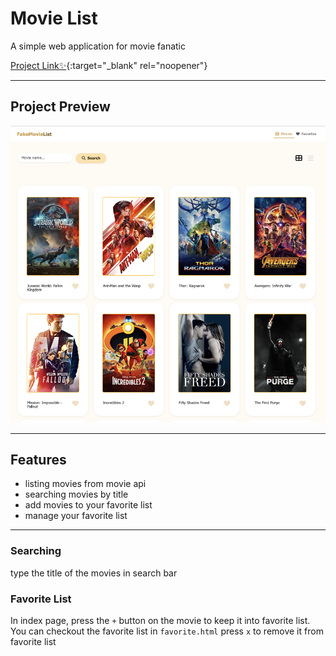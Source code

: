 # Movie List
A simple web application for movie fanatic  
  
[Project Link✨](https://rubytzu.github.io/movielist/Home/index.html){:target="_blank" rel="noopener"}

---

## Project Preview

![image](./Public/images/FakeMovieList.png)

---

## Features
- listing movies from movie api
- searching movies by title
- add movies to your favorite list
- manage your favorite list

---

### Searching
type the title of the movies in search bar
### Favorite List
In index page, press the `+` button on the movie to keep it into favorite list.
You can checkout the favorite list in `favorite.html`
press `x` to remove it from favorite list
